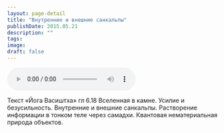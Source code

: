 ```yaml
---
layout: page-detail
title: "Внутренние и внешние санкальпы"
publishDate: 2015.05.21
description: ""
tags:
image:
draft: false
---
```


<audio title="2015.05.21 - Внутренние и внешние санкальпы.mp3" src="https://filer-api.advayta.org/v1.0/public/files/74222" controls=""></audio>

 Текст «Йога Васиштха» гл 6.18 Вселенная в камне. Усилие и безусильность. Внутренние и внешние санкальпы. Растворение информации в тонком теле через самадхи. Квантовая нематериальная природа объектов. 

  
